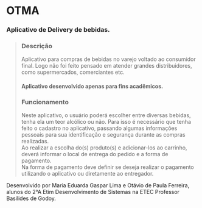 # OTMA
### Aplicativo de Delivery de bebidas.
>### Descrição 
> Aplicativo para compras de bebidas no varejo voltado ao consumidor final. Logo não foi feito pensado em atender grandes distribuidores, como supermercados, comerciantes etc.
> <br>
>#### Aplicativo desenvolvido apenas para fins acadêmicos. 
>### Funcionamento
> Neste aplicativo, o usuário poderá escolher entre diversas bebidas, tenha ela um teor alcólico ou não.
> Para isso é necessário que tenha feito o cadastro no aplicativo, passando algumas informações pessoais para sua identificação e segurança durante as compras realizadas.
> <br>
> Ao realizar a escolha do(s) produto(s) e adicionar-los ao carrinho, deverá informar o local de entrega do pedido e a forma de pagamento.
> <br>
> Na forma de pagamento deve definir se deseja realizar o pagamento utilizando o aplicativo ou diretamente ao entregador.

Desenvolvido por Maria Eduarda Gaspar Lima e Otávio de Paula Ferreira, alunos do 2°A Etim Desenvolvimento de Sistemas na ETEC Professor Basilides de Godoy.
